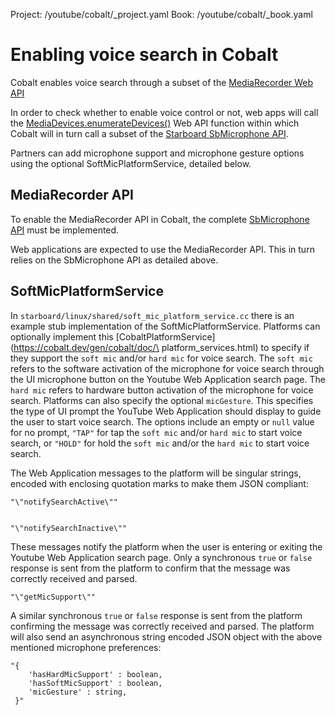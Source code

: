 Project: /youtube/cobalt/_project.yaml
Book: /youtube/cobalt/_book.yaml

# Enabling voice search in Cobalt

Cobalt enables voice search through a subset of the
[MediaRecorder Web API](https://www.w3.org/TR/mediastream-recording/#mediarecorder-api)

In order to check whether to enable voice control or not, web apps will call the
[MediaDevices.enumerateDevices()](https://www.w3.org/TR/mediacapture-streams/#dom-mediadevices-enumeratedevices%28%29)
Web API function within which Cobalt will in turn call a subset of the
[Starboard SbMicrophone API](../../starboard/microphone.h).

Partners can add microphone support and microphone gesture options using the
optional SoftMicPlatformService, detailed below.

## MediaRecorder API

To enable the MediaRecorder API in Cobalt, the complete
[SbMicrophone API](../../starboard/microphone.h) must be implemented.

Web applications are expected to use the MediaRecorder API. This in turn relies
on the SbMicrophone API as detailed above.

## SoftMicPlatformService

In `starboard/linux/shared/soft_mic_platform_service.cc` there is an example
stub implementation of the SoftMicPlatformService. Platforms can optionally
implement this [CobaltPlatformService](https://cobalt.dev/gen/cobalt/doc/\
platform_services.html) to specify if they support the `soft mic` and/or `hard mic`
for voice search. The `soft mic` refers to the software activation of the microphone
for voice search through the UI microphone button on the Youtube Web Application
search page. The `hard mic` refers to hardware button activation of the microphone
for voice search. Platforms can also specify the optional `micGesture`. This
specifies the type of UI prompt the YouTube Web Application should display to guide
the user to start voice search. The options include an empty or `null` value for no
prompt, `"TAP"` for tap the `soft mic` and/or `hard mic` to start voice search, or
`"HOLD"` for hold the `soft mic` and/or the `hard mic` to start voice search.

The Web Application messages to the platform will be singular strings, encoded with
enclosing quotation marks to make them JSON compliant:

```
"\"notifySearchActive\""


"\"notifySearchInactive\""
```

These messages notify the platform when the user is entering or exiting the Youtube
Web Application search page. Only a synchronous `true` or `false` response is sent
from the platform to confirm that the message was correctly received and parsed.

```
"\"getMicSupport\""
```

A similar synchronous `true` or `false` response is sent from the platform confirming
the message was correctly received and parsed. The platform will also send an
asynchronous string encoded JSON object with the above mentioned microphone
preferences:

```
"{
    'hasHardMicSupport' : boolean,
    'hasSoftMicSupport' : boolean,
    'micGesture' : string,
 }"
```
